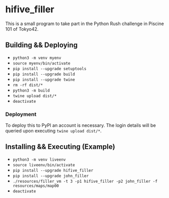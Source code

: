 # hifive_filler

This is a small program to take part in the Python Rush challenge in Piscine 101 of Tokyo42.

## Building && Deploying
- `python3 -m venv myenv`
- `source myenv/bin/activate`
- `pip install --upgrade setuptools`
- `pip install --upgrade build`
- `pip install --upgrade twine`
- `rm -rf dist/*`
- `python3 -m build`
- `twine upload dist/*`
- `deactivate`

### Deployment

To deploy this to PyPI an account is necessary. The login details will be queried upon executing `twine upload dist/*`.

## Installing && Executing (Example)
- `python3 -m venv liveenv`
- `source liveenv/bin/activate`
- `pip install --upgrade hifive_filler`
- `pip install --upgrade john_filler`
- `./resources/filler_vm -t 3 -p1 hifive_filler -p2 john_filler -f resources/maps/map00`
- `deactivate`
